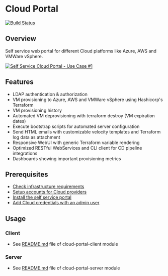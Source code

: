 # Cloud Portal

[![Build Status](https://papke.it/jenkins/buildStatus/icon?job=cloud-portal)](https://papke.it/jenkins/job/cloud-portal/)

## Overview

Self service web portal for different Cloud platforms like Azure, AWS and VMWare vSphere.

[![Self Service Cloud Portal - Use Case #1](https://github.com/chrisipa/cloud-portal/raw/master/public/youtube.png)](https://youtu.be/NKZ46OSocp8 "Self Service Cloud Portal - Use Case #1")

## Features

* LDAP authentication & authorization
* VM provisioning to Azure, AWS and VMWare vSphere using Hashicorp's Terraform
* VM provisioning history
* Automated VM deprovisioning with terraform destroy (VM expiration dates)
* Execute bootstrap scripts for automated server configuration
* Send HTML emails with customizable velocity templates and Terraform log data as attachment
* Responsive WebUI with generic Terraform variable rendering
* Optimized RESTful WebServices and CLI client for CD pipeline integrations
* Dashboards showing important provisioning metrics

## Prerequisites

* [Check infrastructure requirements](docs/infrastructure/README.md)
* [Setup accounts for Cloud providers](docs/cloud-providers/README.md)
* [Install the self service portal](docs/installation/README.md)
* [Add Cloud credentials with an admin user](docs/credentials-admin/README.md)

## Usage

### Client

* See [README.md](modules/cloud-portal-client/README.md#Usage) file of cloud-portal-client module

### Server

* See [README.md](modules/cloud-portal-server/README.md#Usage) file of cloud-portal-server module